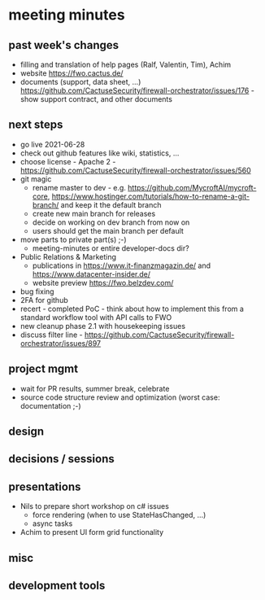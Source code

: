 # meeting minutes

## past week's changes
- filling and translation of help pages (Ralf, Valentin, Tim), Achim
- website <https://fwo.cactus.de/>
- documents (support, data sheet, ...) <https://github.com/CactuseSecurity/firewall-orchestrator/issues/176> - show support contract, and other documents

## next steps
- go live 2021-06-28
- check out github features like wiki, statistics, ...
- choose license - Apache 2 - <https://github.com/CactuseSecurity/firewall-orchestrator/issues/560>
- git magic
  - rename master to dev - e.g. <https://github.com/MycroftAI/mycroft-core>, <https://www.hostinger.com/tutorials/how-to-rename-a-git-branch/> and keep it the default branch
  - create new main branch for releases
  - decide on working on dev branch from now on
  - users should get the main branch per default
- move parts to private part(s)  ;-)
  - meeting-minutes or entire developer-docs dir?
- Public Relations & Marketing
  - publications in <https://www.it-finanzmagazin.de/> and https://www.datacenter-insider.de/
  - website preview <https://fwo.belzdev.com/>
- bug fixing
- 2FA for github
- recert - completed PoC - think about how to implement this from a standard workflow tool with API calls to FWO
- new cleanup phase 2.1 with housekeeping issues
- discuss filter line - <https://github.com/CactuseSecurity/firewall-orchestrator/issues/897>

## project mgmt
- wait for PR results, summer break, celebrate
- source code structure review and optimization (worst case: documentation ;-)

## design

## decisions / sessions

## presentations
- Nils to prepare short workshop on c# issues
  - force rendering (when to use StateHasChanged, ...)
  - async tasks
- Achim to present UI form grid functionality
  
## misc
## development tools
